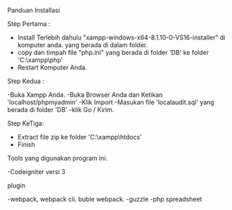 Panduan Installasi

Step Pertama :

- Install Terlebih dahulu "xampp-windows-x64-8.1.10-0-VS16-installer" di komputer anda. yang berada di dalam folder.
- copy dan timpah file "php.ini" yang berada di folder 'DB' ke folder 'C:\xampp\php'
- Restart Komputer Anda.

Step Kedua :

-Buka Xampp Anda.
-Buka Browser Anda dan Ketikan 'localhost/phpmyadmin'
-Klik Import
-Masukan file 'localaudit.sql' yang berada di folder 'DB'
-klik Go / Kirim.

Step KeTiga:

- Extract file zip ke folder 'C:\xampp\htdocs'
- Finish


Tools yang digunakan program ini.

-Codeigniter versi 3

plugin

-webpack, webpack cli. buble webpack.
-guzzle
-php spreadsheet
